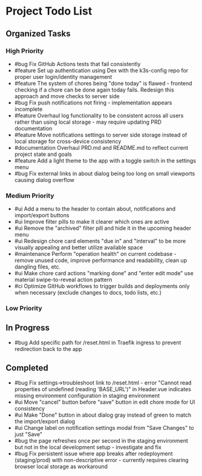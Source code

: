 # Project Todo List

## Organized Tasks
<!-- Copilot will maintain this section -->

### High Priority
<!-- Critical bugs and important features -->

- #bug Fix GitHub Actions tests that fail consistently
- #feature Set up authentication using Dex with the k3s-config repo for proper user login/identity management
- #feature The system of chores being "done today" is flawed - frontend checking if a chore can be done again today fails. Redesign this approach and move checks to server side
- #bug Fix push notifications not firing - implementation appears incomplete
- #feature Overhaul log functionality to be consistent across all users rather than using local storage - may require updating PRD documentation
- #feature Move notifications settings to server side storage instead of local storage for cross-device consistency
- #documentation Overhaul PRD.md and README.md to reflect current project state and goals
- #feature Add a light theme to the app with a toggle switch in the settings menu
- #bug Fix external links in about dialog being too long on small viewports causing dialog overflow

### Medium Priority
<!-- Enhancements and improvements -->
- #ui Add a menu to the header to contain about, notifications and import/export buttons
- #ui Improve filter pills to make it clearer which ones are active
- #ui Remove the "archived" filter pill and hide it in the upcoming header menu
- #ui Redesign chore card elements "due in" and "interval" to be more visually appealing and better utilize available space
- #maintenance Perform "operation health" on current codebase - remove unused code, improve performance and readability, clean up dangling files, etc.
- #ui Make chore card actions "marking done" and "enter edit mode" use material swipe-to-reveal action pattern
- #ci Optimize GitHub workflows to trigger builds and deployments only when necessary (exclude changes to docs, todo lists, etc.)

### Low Priority
<!-- Nice-to-haves and maintenance tasks -->

## In Progress
<!-- Tasks currently being worked on -->
- #bug Add specific path for /reset.html in Traefik ingress to prevent redirection back to the app

## Completed
<!-- Finished tasks -->
- #bug Fix settings->troubleshoot link to /reset.html - error "Cannot read properties of undefined (reading 'BASE_URL')" in Header.vue indicates missing environment configuration in staging environment
- #ui Move "cancel" button before "save" button in edit chore mode for UI consistency
- #ui Make "Done" button in about dialog gray instead of green to match the import/export dialog
- #ui Change label on notification settings modal from "Save Changes" to just "Save"
- #bug the page refreshes once per second in the staging environment but not in the local development setup - investigate and fix
- #bug Fix persistent issue where app breaks after redeployment (staging/prod) with non-descriptive error - currently requires clearing browser local storage as workaround

